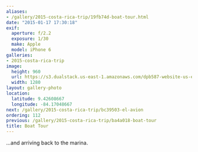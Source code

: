 ```yaml
---
aliases:
- /gallery/2015-costa-rica-trip/19fb74d-boat-tour.html
date: "2015-01-17 17:30:18"
exif:
  aperture: f/2.2
  exposure: 1/30
  make: Apple
  model: iPhone 6
galleries:
- 2015-costa-rica-trip
image:
  height: 960
  url: https://s3.dualstack.us-east-1.amazonaws.com/dpb587-website-us-east-1/asset/gallery/2015-costa-rica-trip/19fb74d-boat-tour~1280.jpg
  width: 1280
layout: gallery-photo
location:
  latitude: 9.42608667
  longitude: -84.17048667
next: /gallery/2015-costa-rica-trip/bc39503-el-avion
ordering: 112
previous: /gallery/2015-costa-rica-trip/ba4a018-boat-tour
title: Boat Tour
---
```


...and arriving back to the marina.
